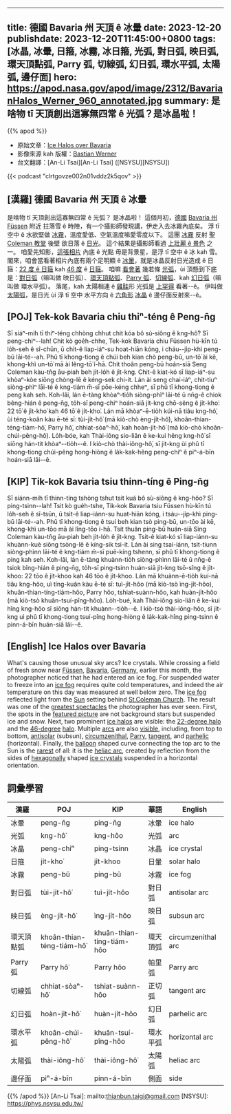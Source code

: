  ---
title: 德國 Bavaria 州 天頂 ê 冰暈
date: 2023-12-20
publishdate: 2023-12-20T11:45:00+0800
tags: [冰晶, 冰暈, 日箍, 冰霧, 冰日箍, 光弧, 對日弧, 映日弧, 環天頂點弧, Parry 弧, 切線弧, 幻日弧, 環水平弧, 太陽弧, 邊仔面]
hero: https://apod.nasa.gov/apod/image/2312/BavarianHalos_Werner_960_annotated.jpg
summary: 是啥物 tī 天頂創出這寡無四常 ê 光弧？是冰晶啦！
---

{{% apod %}}

- 原始文章：[Ice Halos over Bavaria](https://apod.nasa.gov/apod/ap231220.html)
- 影像來源 kah 版權：[Bastian Werner](https://www.instagram.com/bastianw.de/)
- 台文翻譯：[An-Li Tsai][An-Li Tsai] ([NSYSU][NSYSU])

{{< podcast "clrtgovze002n01vddz2k5qov" >}}

## [漢羅] 德國 Bavaria 州 天頂 ê 冰暈
是啥物 tī 天頂創出這寡無四常 ê 光弧？
是冰晶啦！
這個月初，[德國][Germany] [Bavaria 州][Bavaria] [Füssen][Füssen] 附近 拄落雪 ê 時陣，有一个攝影師發現講，伊走入去冰霧內底矣。
浮 tī 空中 ê 水欲堅做 [冰霧][ice fog 1]，溫度愛低、空氣溫度嘛愛零度以下。
這團 [冰霧][ice fog 2] 反射 [聖 Coleman 教堂][St.Coleman Church] 後壁 欲日落 ê [日光][Sun]。
這个結果是攝影師看過 [上壯麗 ê 景色][greatest spectacles] 之一。
咱愛先知影，[這張相片][featured picture] 內底 ê 光點 毋是背景星，是浮 tī 空中 ê 冰 kah 雪。
閣來，咱會當看著相片內底有兩个足明顯 ê [冰暈][ice halos]，就是冰晶反射日光造成 ê 日箍：[22 度 ê 日箍][22-degree halo] kah [46 度][46-degree] ê [日箍][halo]。
咱嘛 [看會著][visible] 幾若條 [光弧][arcs]，ùi 頂懸到下底是：[對日弧][antisolar]（嘛叫做 映日弧）、[環天頂點弧][circumzenithal]、[Parry 弧][Parry]、[切線弧][tangent]、kah [幻日弧][parhelic]（嘛叫做 環水平弧）。
落尾，kah 太陽相連 ê [雞胿][balloon]形 光弧是 [上罕得][rarest] 看著--ê。
伊叫做 [太陽弧][heliac arc]，是日光 ùi 浮 tī 空中 水平方向 ê [六角形][hexagonally] [冰晶][ice crystals] ê 邊仔面反射來--ê。

## [POJ] Tek-kok Bavaria chiu thiⁿ-téng ê Peng-n̄g
Sī siáⁿ-mih tī thiⁿ-téng chhòng chhut chit kóa bô sù-siông ê kng-hô͘?
Sī peng-chiⁿ--lah!
Chit kò goe̍h-chhe, Tek-kok Bavaria chiu Füssen hù-kīn tú lo̍h-seh ê sî-chūn, ū chi̍t-ê liap-iáⁿ-su hoat-hiān kóng, i cháu--ji̍p-khì peng-bū lāi-té--ah.
Phû tī khong-tiong ê chúi beh kian chò peng-bū, un-tō͘ ài kē, khong-khì un-tō͘ mā ài lêng-tō͘ í-hā.
Chit thoân peng-bū hoán-siā Seng Coleman kàu-tn̂g āu-piah beh ji̍t-lo̍h ê ji̍t-kng.
Chit-ê kiat-kó sī liap-iáⁿ-su khòaⁿ-kòe siōng chòng-lē ê kéng-sek chi-it.
Lán ài seng chai-iáⁿ, chit-tiuⁿ siòng-phìⁿ lāi-té ê kng-tiám m̄-sī pōe-kéng chheⁿ, sī phû tī khong-tiong ê peng kah seh.
Koh-lâi, lán ē-tàng khòaⁿ-tio̍h siòng-phìⁿ lāi-té ū nn̄g-ê chiok bêng-hián ê peng-n̄g, to̍h-sī peng-chiⁿ hoán-siā ji̍t-kng chō-sêng ê ji̍t-kho͘: 22 tō͘ ê ji̍t-kho͘ kah 46 tō͘ ê ji̍t-kho͘.
Lán mā khòaⁿ-ē-tio̍h kúi-nā tiâu kng-hô͘, ùi téng-koân kàu ē-té sī: tùi-ji̍t-hô͘ (mā kiò-chò èng-ji̍t-hô͘), khoân-thian-téng-tiám-hô͘, Parry hô͘, chhiat-sòaⁿ-hô͘, kah hoàn-ji̍t-hô͘ (mā kiò-chò khoân-chúi-pêng-hô͘).
Lo̍h-bóe, kah Thài-iông sio-liân ê ke-kui hêng kng-hô͘ sī siōng hán-tit khòaⁿ--tio̍h--ê.
I kiò-chò thài-iông-hô͘, sī ji̍t-kng ùi phû tī khong-tiong chúi-pêng hong-hiòng ê la̍k-kak-hêng peng-chiⁿ ê piⁿ-á-bīn hoán-siā lâi--ê.

## [KIP] Tik-kok Bavaria tsiu thinn-tíng ê Ping-n̄g
Sī siánn-mih tī thinn-tíng tshòng tshut tsit kuá bô sù-siông ê kng-hôo?
Sī ping-tsinn--lah!
Tsit kò gue̍h-tshe, Tik-kok Bavaria tsiu Füssen hù-kīn tú lo̍h-seh ê sî-tsūn, ū tsi̍t-ê liap-iánn-su huat-hiān kóng, i tsáu--ji̍p-khì ping-bū lāi-té--ah.
Phû tī khong-tiong ê tsuí beh kian tsò ping-bū, un-tōo ài kē, khong-khì un-tōo mā ài lîng-tōo í-hā.
Tsit thuân ping-bū huán-siā Sing Coleman kàu-tn̂g āu-piah beh ji̍t-lo̍h ê ji̍t-kng.
Tsit-ê kiat-kó sī liap-iánn-su khuànn-kuè siōng tsòng-lē ê kíng-sik tsi-it.
Lán ài sing tsai-iánn, tsit-tiunn siòng-phìnn lāi-té ê kng-tiám m̄-sī puē-kíng tshenn, sī phû tī khong-tiong ê ping kah seh.
Koh-lâi, lán ē-tàng khuànn-tio̍h siòng-phìnn lāi-té ū nn̄g-ê tsiok bîng-hián ê ping-n̄g, to̍h-sī ping-tsinn huán-siā ji̍t-kng tsō-sîng ê ji̍t-khoo: 22 tōo ê ji̍t-khoo kah 46 tōo ê ji̍t-khoo.
Lán mā khuànn-ē-tio̍h kuí-nā tiâu kng-hôo, uì tíng-kuân kàu ē-té sī: tuì-ji̍t-hôo (mā kiò-tsò ìng-ji̍t-hôo), khuân-thian-tíng-tiám-hôo, Parry hôo, tshiat-suànn-hôo, kah huàn-ji̍t-hôo (mā kiò-tsò khuân-tsuí-pîng-hôo).
Lo̍h-bué, kah Thài-iông sio-liân ê ke-kui hîng kng-hôo sī siōng hán-tit khuànn--tio̍h--ê.
I kiò-tsò thài-iông-hôo, sī ji̍t-kng uì phû tī khong-tiong tsuí-pîng hong-hiòng ê la̍k-kak-hîng ping-tsinn ê pinn-á-bīn huán-siā lâi--ê.

## [English] Ice Halos over Bavaria
What's causing those unusual sky arcs?
Ice crystals.
While crossing a field of fresh snow near [Füssen][Füssen], [Bavaria][Bavaria], [Germany][Germany], earlier this month, the photographer noticed that he had entered an ice fog.
For suspended water to freeze into an [ice fog][ice fog 1] requires quite cold temperatures, and indeed the air temperature on this day was measured at well below zero.
The [ice fog][ice fog 2] reflected light from the [Sun][Sun] setting behind [St.Coleman Church][St.Coleman Church].
The result was one of the [greatest spectacles][greatest spectacles] the photographer has ever seen.
First, the spots in the [featured picture][featured picture] are not background stars but suspended ice and snow.
Next, two prominent [ice halos][ice halos] are visible: the [22-degree halo][22-degree halo] and the [46-degree][46-degree] [halo][halo].
Multiple [arcs][arcs] are also [visible][visible], including, from top to bottom, [antisolar][antisolar] (subsun), [circumzenithal][circumzenithal], [Parry][Parry], [tangent][tangent], and [parhelic][parhelic] (horizontal).
Finally, the [balloon][balloon] shaped curve connecting the top arc to the Sun is the [rarest][rarest] of all:
it is the [heliac arc][heliac arc], created by reflection from the sides of [hexagonally][hexagonally] shaped [ice crystals][ice crystals] suspended in a horizontal orientation.

## 詞彙學習

|漢羅|POJ|KIP|華語|English|
|-|-|-|-|-|
|冰暈|peng-n̄g|ping-n̄g|冰暈|ice halo|
|光弧|kng-hô͘|kng-hôo|光弧|arc|
|冰晶|peng-chiⁿ|ping-tsinn|冰晶|ice crystal|
|日箍|ji̍t-kho͘|ji̍t-khoo|日暈|solar halo|
|冰霧|peng-bū|ping-bū|冰霧|ice fog|
|對日弧|tùi-ji̍t-hô͘|tuì-ji̍t-hôo|對日弧|antisolar arc|
|映日弧|èng-ji̍t-hô͘|ìng-ji̍t-hôo|映日弧|subsun arc|
|環天頂點弧|khoân-thian-téng-tiám-hô͘|khuân-thian-tíng-tiám-hôo|環天頂弧|circumzenithal arc|
|Parry 弧|Parry hô͘|Parry hôo|帕里弧|Parry arc|
|切線弧|chhiat-sòaⁿ-hô͘|tshiat-suànn-hôo|正切弧|tangent arc|
|幻日弧|hoàn-ji̍t-hô͘|huàn-ji̍t-hôo|幻日弧|parhelic arc|
|環水平弧|khoân-chúi-pêng-hô͘|khuân-tsuí-pîng-hôo|環水平弧|horizontal arc|
|太陽弧|thài-iông-hô͘|thài-iông-hô͘|太陽弧|heliac arc|
|邊仔面|piⁿ-á-bīn|pinn-á-bīn|側面|side|

{{% /apod %}}
[An-Li Tsai]: mailto:thianbun.taigi@gmail.com
[NSYSU]: https://phys.nsysu.edu.tw/

[copyright]: https://apod.nasa.gov/apod/fap/lib/about_apod.html#srapply
[License]: https://creativecommons.org/licenses/by/3.0/

[Füssen]:https://youtu.be/5GjgTrY_cjA
[Bavaria]:https://en.wikipedia.org/wiki/Bavaria
[Germany]:https://en.wikipedia.org/wiki/Germany
[ice fog 1]:https://en.wikipedia.org/wiki/Ice_fog
[ice fog 2]:https://apod.nasa.gov/apod/ap211228.html
[Sun]:https://science.nasa.gov/sun/
[St.Coleman Church]:https://www.reddit.com/r/churches/comments/18h9p41/st_colemans_church_in_schwangau_ostallg%C3%A4u_bavaria/
[greatest spectacles]:https://img.buzzfeed.com/buzzfeed-static/static/campaign_images/web05/2011/11/28/10/this-cat-is-totally-amazed-28550-1322493178-12.jpg?resize=600:*
[featured picture]:https://www.instagram.com/p/C0mLwRBN2Xf/
[ice halos]:https://old.atoptics.co.uk/halosim.htm
[22-degree halo]:https://apod.nasa.gov/apod/ap210201.html
[46-degree]:https://en.wikipedia.org/wiki/46%C2%B0_halo
[halo]:https://en.wikipedia.org/wiki/Halo_(optical_phenomenon)
[arcs]:https://old.atoptics.co.uk/halo/spsun.htm
[visible]:https://old.atoptics.co.uk/halo/common.htm
[antisolar]:https://atoptics.wordpress.com/2014/05/09/the-mystery-of-bright-antisolar-arcs/
[circumzenithal]:https://en.wikipedia.org/wiki/Circumzenithal_arc
[Parry]:https://en.wikipedia.org/wiki/Parry_arc
[tangent]:https://en.wikipedia.org/wiki/Tangent_arc
[parhelic]:https://en.wikipedia.org/wiki/Parhelic_circle
[balloon]:https://apod.nasa.gov/apod/ap030606.html
[rarest]:https://old.atoptics.co.uk/halo/whyinfr.htm
[heliac arc]:https://www.storyofsnow.com/blog1.php/a-rare-heliac-arc-plus-1
[hexagonally]:https://en.wikipedia.org/wiki/Ice_crystal#/media/File:Hexagonal_Ice_Crystals.svg
[ice crystals]:https://old.atoptics.co.uk/halo/platcol.htm
